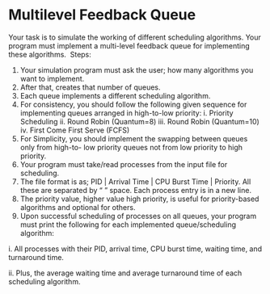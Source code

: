 # Multilevel Feedback Queue

Your task is to simulate the working of different scheduling algorithms. Your program must
implement a multi-level feedback queue for implementing these algorithms. 
Steps:
1. Your simulation program must ask the user; how many algorithms you want to
implement.
2. After that, creates that number of queues. 
3. Each queue implements a different scheduling algorithm.
4. For consistency, you should follow the following given sequence for implementing
queues arranged in high-to-low priority:
i. Priority Scheduling
ii. Round Robin (Quantum=8)
iii. Round Robin (Quantum=10)
iv. First Come First Serve (FCFS)
5. For Simplicity, you should implement the swapping between queues only from high-to-
low priority queues not from low priority to high priority.
6. Your program must take/read processes from the input file for scheduling.
7. The file format is as; PID | Arrival Time | CPU Burst Time | Priority. All these are
separated by “ ” space. Each process entry is in a new line.
8. The priority value, higher value high priority, is useful for priority-based algorithms and
optional for others.
9. Upon successful scheduling of processes on all queues, your program must print the
following for each implemented queue/scheduling algorithm:

i. All processes with their PID, arrival time, CPU burst time, waiting time, and
turnaround time.

ii. Plus, the average waiting time and average turnaround time of each scheduling
algorithm.
